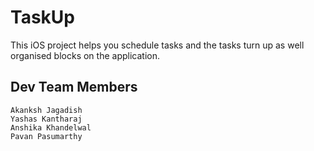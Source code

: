 # TaskUp
This iOS project helps you schedule tasks and the 
tasks turn up as well organised blocks on the application.

## Dev Team Members
    Akanksh Jagadish
    Yashas Kantharaj
    Anshika Khandelwal
    Pavan Pasumarthy
